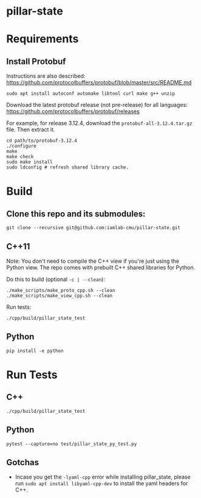 # pillar-state

# Requirements

## Install Protobuf

Instructions are also described: https://github.com/protocolbuffers/protobuf/blob/master/src/README.md

```
sudo apt install autoconf automake libtool curl make g++ unzip
```

Download the latest protobuf release (not pre-release) for all languages: https://github.com/protocolbuffers/protobuf/releases

For example, for release 3.12.4, download the `protobuf-all-3.12.4.tar.gz` file. Then extract it.

```
cd path/to/protobuf-3.12.4
./configure
make
make check
sudo make install
sudo ldconfig # refresh shared library cache.
```

# Build

## Clone this repo and its submodules:

`git clone --recursive git@github.com:iamlab-cmu/pillar-state.git`

## C++11

Note: You don't need to compile the C++ view if you're just using the Python view.
The repo comes with prebuilt C++ shared libraries for Python.

Do this to build (optional `-c | --clean`):

`./make_scripts/make_proto_cpp.sh --clean`
`./make_scripts/make_view_cpp.sh --clean`

Run tests:

`./cpp/build/pillar_state_test`

## Python

`pip install -e python`

# Run Tests

## C++

`./cpp/build/pillar_state_test`

## Python

`pytest --capture=no test/pillar_state_py_test.py`


## Gotchas

- Incase you get the `-lyaml-cpp` error while installing pillar_state, please run `sudo apt install libyaml-cpp-dev` to install the yaml headers for C++.
